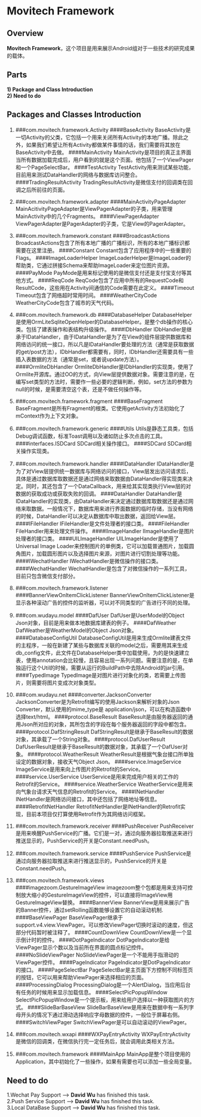 # Movitech Framework

## Overview

**Movitech Framework**，这个项目是用来展示Android组对于一些技术的研究成果的载体。

## Parts
	
**1) Package and Class Introduction**  
**2) Need to do**

## Packages and Classes Introduction

1. ###com.movitech.framework.Activity
####BaseActivity
		BaseActivity是一切Activity的父类，它包括一个用来关闭所有Activity的本地广播。除此之外，如果我们希望让所有Activity都做某件事情的话，我们需要将其放在BaseActivity中去做。
####MainActivity
		MainActivity是项目的真正主界面当所有数据加载完成后，用户看到的就是这个页面。他包括了一个ViewPager和一个PageSelectBar。
####TestActivity
		TestActivity用来测试某些功能，目前用来测试DataHandler的网络与数据库访问整合。
####TradingResultActivity
		TradingResultActivity是微信支付的回调类在回调之后所前往的页面。

2. ###com.movitech.framework.adapter
####MainActivityPageAdapter
		MainAcitivityPageAdapter是ViewPagerAdapter的子类，用来管理MainActivity中的几个Fragments。
####ViewPagerAdapter
		ViewPagerAdapter是PagerAdapter的子类，它是View的PagerAdapter。

3. ###com.movitech.framework.constant
####BroadcastActions
		BroadcastActions包含了所有本地广播的广播标识，所有的本地广播标识都需要在这里注册。
####Constant
		Constant包含了应用程序中的一些重要的Flags。
####ImageLoaderHelper
		ImageLoaderHelper是ImageLoader的帮助类，它通过拼接Schema来帮助ImageLoader来定位图片资源。
####PayMode
		PayMode是用来标记使用的是微信支付还是支付宝支付等其他方式。
####ReqCode
		ReqCode包含了应用中所有的RequestCode和ResultCode，这些用在Activity间通信的Code需要在此定义。
####Timeout
		Timeout包含了网络超时常用时间。
####WeatherCityCode
		WeatherCityCode包含了城市的天气代码。

4. ###com.movitech.framework.db
####DatabaseHelper
		DatabaseHelper是使用OrmLiteSqliteOpenHelper的DatabaseHelper。是整个db操作的核心类。包括了建表操作和表结构升级操作。
####IDbHandler
		IDbHandler是继承于IDataHandler，由于IDataHandler是为了在View的组件层提供数据库和网络访问的统一接口，所以凡是IDataHandler要处理的方法（通常是获取数据的get/post方法），IDbHandler都需要有，同时，IDbHandler还需要具有一些插入表数据的方法（通常是set，或者说update方法）。
####OrmliteDbHandler
		OrmliteDbHandler是IDbHandler的实现类，使用了Ormlite开源库。通过OO的方式，向View层提供数据对象。需要注意的是，在编写set类型的方法时，需要作一些必要的逻辑判断，例如，set方法的参数为null的时候，是需要清空这个表，还是不做任何操作等。


5. ###com.movitech.framework.fragment
####BaseFragment
		BaseFragment是所有Fragment的根类。它使用getActivity方法初始化了mContext作为上下文对象。

6. ###com.movitech.framework.generic
####Utils
		Utils是静态工具类，包括Debug调试函数，标准Toast调用以及诸如防止多次点击的工具。
####interfaces.ISDCard
		SDCard相关操作接口。
####SDCard
		SDCard相关操作实现类。

7. ###com.movitech.framework.handler
####IDataHandler
		IDataHandler是为了对View层提供统一数据库与网络访问的接口，View层发出访问请求后，具体是通过数据库取数据还是通过网络来取数据由DataHandler得实现类来决定。同时，其还包含了一个DataCallback，用来给其实现类执行View层的对数据的获取成功或获取失败的回调。
####DataHandler
		DataHandler是IDataHandler的实现类，由DataHandler来决定通过数据库取数据还是通过网络来取数据。一般情况下，数据库用来进行界面数据的临时存储，当没有网络的时候，DataHandler可以决定从数据库中取出数据，返回给View层。
####IFileHandler
		IFileHandler是文件处理者的接口类。
####FileHandler
		FileHandler用来处理文件操作。
####IImageHandler
		IImageHandler是图片处理者的接口类。
####UILImageHandler
		UILImageHander是使用了Universal Image Loader来控制图片的单例类，它可以加载普通图片，加载圆角图片，加载圆形图片以及选择图片来源，对图片进行切割处理等功能。
####IWechatHandler
		IWechatHandler是微信操作的接口类。
####WechatHandler
		WechatHandler是包含了对微信操作的一系列工具，目前只包含微信支付部分。
		
8. ###com.movitech.framework.listener
####BannerViewOnItemClickListener
		BannerViewOnItemClickListener是显示各种滚动广告的控件的监听器，可以对不同类型的广告进行不同的处理。

9. ###com.wudayu.model
####DafUser
		DafUser是UserModel的Object Json对象，目前是用来做本地数据库建表的例子。
####DafWeather
		DafWeather是WeatherModel的Object Json对象。
####DatabaseConfigUtil
		DatabaseConfigUtil是用来生成Ormlite建表文件的主程序，一般在新建了某些与数据库关联的model之后，需要用其来生成db_config文件，此文件在DatabaseHelper类中加载使用，为的是快速建立表，使用annotation会比较慢，且容易出现一系列问题。需要注意的是，在单独运行这个Util的时候，需要从运行的BuildPath中去除Android的jar引用。
####TypedImage
		TypedImage是对图片进行对象化的类，若需要上传图片，则需要将图片变成次对象类型。

10. ###com.wudayu.net
####converter.JacksonConverter
		JacksonConverter是为Retrofit编写的使用Jackson来解析对象的Json Converter，默认使用的mime_type是 application/json，可以在构造函数中选择text/html。
####protocol.BaseResult
		BaseResult是由服务器返回的通用Json所对应的对象，其所包含的字段在每个服务器返回的字段中都包含。
####protocol.DafStringResult
		DafStringResult是继承于BaseResult的数据对象，其承载了一个String对象。
####protocol.DafUserResult
		DafUserResult是继承于BaseResult的数据对象，其承载了一个DafUser对象。
####protocol.WeatherResult
		WeatherResult是根据气象台接口所单独设定的数据对象，接收天气Object Json。
####service.ImageService
		ImageService是用来向上传图片的Retrofit的Service。
####service.UserService
		UserService是用来完成用户相关的工作的Retrofit的Service。
####service.WeatherService
		WeatherService是用来向气象台请求天气信息的Retrofit的Service。
####INetHandler
		INetHandler是网络访问接口，其中还包括了网络地址等信息。
####RetrofitNetHandler
		RetrofitNetHandler是INetHandler的Retrofit实现，目前本项目仅打算使用Retrofit作为其网络访问框架。

11. ###com.movitech.framework.receiver
####PushReceiver
		PushReceiver是用来唤醒PushService的广播。它们是一对，通过向服务器拉取推送来进行推送显示的，PushService的开关是Constant.needPush。

12. ###com.movitech.framework.service
####PushService
		PushService是通过向服务器拉取推送来进行推送显示的，PushService的开关是Constant.needPush。

13. ###com.movitech.framework.views
####imagezoom.GestureImageView
		imagezoom整个包都是用来支持可控制放大缩小的GestureImageView的控件，可以直接将ImageView用GestureImageView替换。
####BannerView
		BannerView是用来展示广告的Banner控件，通过setRolling函数能够设置它的自动滚动机制.
####BaseViewPager
		BaseViewPager继承于support.v4.view.ViewPager。可以修改ViewPager切换时滚动的速度，但这部分代码暂时被注释了。
####CountDownView
		CountDownView是一个显示倒计时的控件。
####DotPageIndicator
		DotPageIndicator是给ViewPager显示个数以及当前所在界面的圆点标记控件。
####NoSlideViewPager
		NoSlideViewPager是一个不能用手指滑动的ViewPager控件。
####PageIndicator
		PageIndicator是DotPageIndicator的接口。
####PageSelectBar
		PageSelectBar是主页面下方控制不同标签页的按钮，它可以用来帮助ViewPager来选择相应的页面。
####ProcessingDialog
		ProcessingDialog是一个AlertDialog，当应用后台有任务的时候用来显示加载信息。
####SelectPicPopupWindow
		SelectPicPopupWindow是一个提示板，用来给用户选择以一种获取图片的方式。
####SlideBarBaseView
		SlideBarBaseView是用来在数据中有一系列字母开头的情况下通过滑动选择响应字母数据的控件，一般位于屏幕右侧。
####SwitchViewPager
		SwitchViewPager是可以自动滚动的ViewPager。   

14. ###com.movitech.wxapi 
####WXPayEntryActivity
		WXPayEntryActivity是微信的回调类，在微信执行完一定任务后，就会调用此类相关方法。

15. ###com.movitech.framework
####MainApp
		MainApp是整个项目使用的Application，其中初始化了一些操作，如果有需要也可以添加一些全局变量。
  
## Need to do
1.Wechat Pay Support --> **David Wu** has finished this task.  
2.Push Service Support --> **David Wu** has finished this task.   
3.Local DataBase Support --> **David Wu** has finished this task. 

